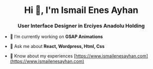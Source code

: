<h1 align="center">Hi 👋, I'm Ismail Enes Ayhan</h1>
<h3 align="center">User Interface Designer in Erciyes Anadolu Holding</h3>

- 🔭 I’m currently working on **GSAP Animations**

- 💬 Ask me about **React, Wordpress, Html, Css**

- 📄 Know about my experiences [https://www.ismailenesayhan.com](https://www.ismailenesayhan.com)
